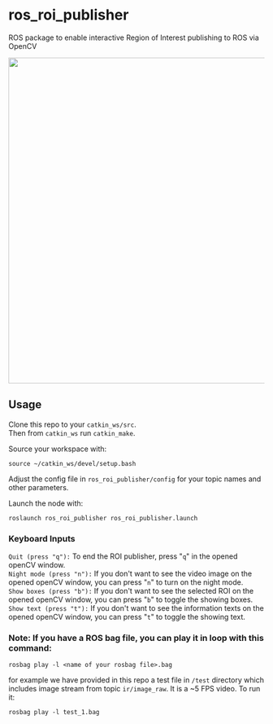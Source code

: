# ros_roi_publisher
ROS package to enable interactive Region of Interest publishing to ROS via OpenCV

<img src="/.images/test.gif" width="640">

## Usage
Clone this repo to your `catkin_ws/src`.  
Then from `catkin_ws` run `catkin_make`.

Source your workspace with:
```
source ~/catkin_ws/devel/setup.bash
```

Adjust the config file in `ros_roi_publisher/config` for your topic names and other parameters.

Launch the node with:
```
roslaunch ros_roi_publisher ros_roi_publisher.launch
```

### Keyboard Inputs  
`Quit (press "q"):` To end the ROI publisher, press "`q`" in the opened openCV window.  
`Night mode (press "n"):` If you don't want to see the video image on the opened openCV window, you can press "`n`" to turn on the night mode.  
`Show boxes (press "b"):` If you don't want to see the selected ROI on the opened openCV window, you can press "`b`" to toggle the showing boxes.  
`Show text (press "t"):` If you don't want to see the information texts on the opened openCV window, you can press "`t`" to toggle the showing text.

### Note: If you have a ROS bag file, you can play it in loop with this command:
```
rosbag play -l <name of your rosbag file>.bag
```
for example we have provided in this repo a test file in `/test` directory which includes image stream from topic `ir/image_raw`. It is a ~5 FPS video. To run it:
```
rosbag play -l test_1.bag
```